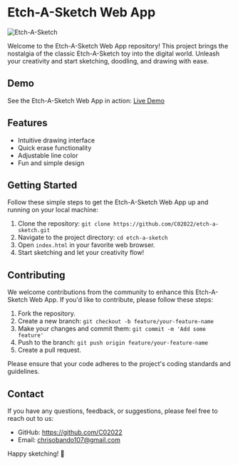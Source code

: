 # Etch-A-Sketch Web App

![Etch-A-Sketch](insert-image-link-here)

Welcome to the Etch-A-Sketch Web App repository! This project brings the nostalgia of the classic Etch-A-Sketch toy into the digital world. Unleash your creativity and start sketching, doodling, and drawing with ease.

## Demo

See the Etch-A-Sketch Web App in action: [Live Demo](https://c02022.github.io/etch-a-sketch/)

## Features

- Intuitive drawing interface
- Quick erase functionality
- Adjustable line color
- Fun and simple design

## Getting Started

Follow these simple steps to get the Etch-A-Sketch Web App up and running on your local machine:

1. Clone the repository: `git clone https://github.com/C02022/etch-a-sketch.git`
2. Navigate to the project directory: `cd etch-a-sketch`
3. Open `index.html` in your favorite web browser.
4. Start sketching and let your creativity flow!

## Contributing

We welcome contributions from the community to enhance this Etch-A-Sketch Web App. If you'd like to contribute, please follow these steps:

1. Fork the repository.
2. Create a new branch: `git checkout -b feature/your-feature-name`
3. Make your changes and commit them: `git commit -m 'Add some feature'`
4. Push to the branch: `git push origin feature/your-feature-name`
5. Create a pull request.

Please ensure that your code adheres to the project's coding standards and guidelines.

## Contact

If you have any questions, feedback, or suggestions, please feel free to reach out to us:

- GitHub: https://github.com/C02022
- Email: chrisobando107@gmail.com

Happy sketching! 🎨
